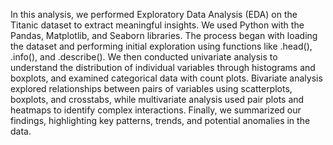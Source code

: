 In this analysis, we performed Exploratory Data Analysis (EDA) on the Titanic dataset to extract meaningful insights. We used Python with the Pandas, Matplotlib, and Seaborn libraries.  The process began with loading the dataset and performing initial exploration using functions like .head(), .info(), and .describe().  We then conducted univariate analysis to understand the distribution of individual variables through histograms and boxplots, and examined categorical data with count plots. Bivariate analysis explored relationships between pairs of variables using scatterplots, boxplots, and crosstabs, while multivariate analysis used pair plots and heatmaps to identify complex interactions.  Finally, we summarized our findings, highlighting key patterns, trends, and potential anomalies in the data.
